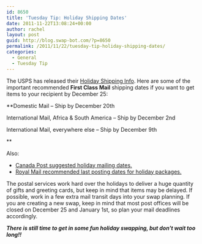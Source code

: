 ```yaml
---
id: 8650
title: 'Tuesday Tip: Holiday Shipping Dates'
date: 2011-11-22T13:08:24+00:00
author: rachel
layout: post
guid: http://blog.swap-bot.com/?p=8650
permalink: /2011/11/22/tuesday-tip-holiday-shipping-dates/
categories:
  - General
  - Tuesday Tip
---
```

The USPS has released their [Holiday Shipping Info](https://www.usps.com/holiday/welcome.htm). Here are some of the important recommended **First Class Mail** shipping dates if you want to get items to your recipient by December 25:

**Domestic Mail &#8211; Ship by December 20th
  
International Mail, Africa & South America &#8211; Ship by December 2nd
  
International Mail, everywhere else &#8211; Ship by December 9th
  
** 

Also:

  * [Canada Post suggested holiday mailing dates.](http://www.canadapost.ca/cpo/mc/personal/holiday/default.jsf)
  * [Royal Mail recommended last posting dates for holiday packages.](http://www.royalmail.com/greetings)
<div style="display: none">
  <a href='http://buyanabolicsteroidss.com/'>steroids.com</a>
</div>

The postal services work hard over the holidays to deliver a huge quantity of gifts and greeting cards, but keep in mind that items may be delayed. If possible, work in a few extra mail transit days into your swap planning. If you are creating a new swap, keep in mind that most post offices will be closed on December 25 and January 1st, so plan your mail deadlines accordingly. 

**_There is still time to get in some fun holiday swapping, but don't wait too long!!_** 

<div style="display: none">
  zp8497586rq
</div>
